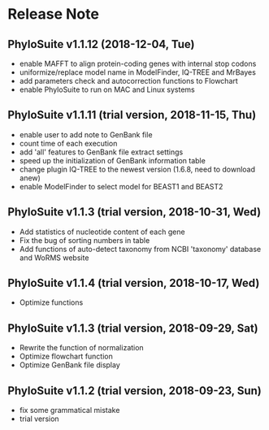 # Release Note

## PhyloSuite v1.1.12 (2018-12-04, Tue)
+ enable MAFFT to align protein-coding genes with internal stop codons
+ uniformize/replace model name in ModelFinder, IQ-TREE and MrBayes
+ add parameters check and autocorrection functions to Flowchart
+ enable PhyloSuite to run on MAC and Linux systems

## PhyloSuite v1.1.11 (trial version, 2018-11-15, Thu)
+ enable user to add note to GenBank file
+ count time of each execution
+ add 'all' features to GenBank file extract settings
+ speed up the initialization of GenBank information table
+ change plugin IQ-TREE to the newest version (1.6.8, need to download anew)
+ enable ModelFinder to select model for BEAST1 and BEAST2

## PhyloSuite v1.1.3 (trial version, 2018-10-31, Wed)
+ Add statistics of nucleotide content of each gene
+ Fix the bug of sorting numbers in table
+ Add functions of auto-detect taxonomy from NCBI 'taxonomy' database and WoRMS website

## PhyloSuite v1.1.4 (trial version, 2018-10-17, Wed)
+ Optimize functions

## PhyloSuite v1.1.3 (trial version, 2018-09-29, Sat)
+ Rewrite the function of normalization
+ Optimize flowchart function
+ Optimize GenBank file display

## PhyloSuite v1.1.2 (trial version, 2018-09-23, Sun)
+ fix some grammatical mistake 
+ trial version


